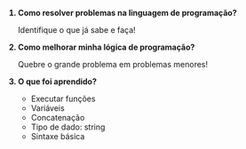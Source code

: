 <ol>
    <strong><li>Como resolver problemas na  linguagem de programação?</li></strong>
        <p>Identifique o que já sabe e faça!</p>
    <strong><li>Como melhorar minha lógica de programação?</li></strong>
        <p>Quebre o grande problema em problemas menores!</p>
    <strong><li>O que foi aprendido?</li></strong>
        <ul>
            <li>Executar funções</li>
            <li>Variáveis</li>
            <li>Concatenação</li>
            <li>Tipo de dado: string</li>
            <li>Sintaxe básica</li>
        </ul>
</ol>
